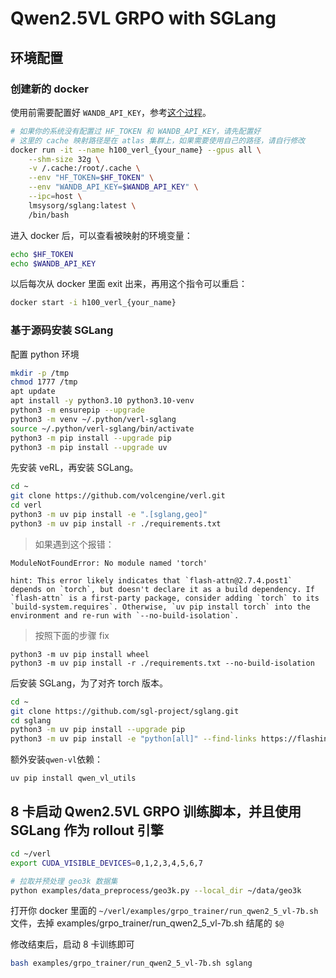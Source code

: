 # Qwen2.5VL GRPO with SGLang

## 环境配置

### 创建新的 docker

使用前需要配置好 `WANDB_API_KEY`，参考[这个过程](https://community.wandb.ai/t/where-can-i-find-the-api-token-for-my-project/7914)。

```bash
# 如果你的系统没有配置过 HF_TOKEN 和 WANDB_API_KEY，请先配置好
# 这里的 cache 映射路径是在 atlas 集群上，如果需要使用自己的路径，请自行修改
docker run -it --name h100_verl_{your_name} --gpus all \
    --shm-size 32g \
    -v /.cache:/root/.cache \
    --env "HF_TOKEN=$HF_TOKEN" \
    --env "WANDB_API_KEY=$WANDB_API_KEY" \
    --ipc=host \
    lmsysorg/sglang:latest \
    /bin/bash
```

进入 docker 后，可以查看被映射的环境变量：

```bash
echo $HF_TOKEN
echo $WANDB_API_KEY
```

以后每次从 docker 里面 exit 出来，再用这个指令可以重启：

```bash
docker start -i h100_verl_{your_name}
```

### 基于源码安装 SGLang

配置 python 环境

```bash
mkdir -p /tmp
chmod 1777 /tmp
apt update
apt install -y python3.10 python3.10-venv
python3 -m ensurepip --upgrade
python3 -m venv ~/.python/verl-sglang
source ~/.python/verl-sglang/bin/activate
python3 -m pip install --upgrade pip
python3 -m pip install --upgrade uv
```

先安装 veRL，再安装 SGLang。

```bash
cd ~
git clone https://github.com/volcengine/verl.git
cd verl
python3 -m uv pip install -e ".[sglang,geo]"
python3 -m uv pip install -r ./requirements.txt
```

> 如果遇到这个报错：
```
ModuleNotFoundError: No module named 'torch'

hint: This error likely indicates that `flash-attn@2.7.4.post1` depends on `torch`, but doesn't declare it as a build dependency. If
`flash-attn` is a first-party package, consider adding `torch` to its `build-system.requires`. Otherwise, `uv pip install torch` into the
environment and re-run with `--no-build-isolation`.
```
> 按照下面的步骤 fix
```
python3 -m uv pip install wheel
python3 -m uv pip install -r ./requirements.txt --no-build-isolation
```

后安装 SGLang，为了对齐 torch 版本。

```bash
cd ~
git clone https://github.com/sgl-project/sglang.git
cd sglang
python3 -m uv pip install --upgrade pip
python3 -m uv pip install -e "python[all]" --find-links https://flashinfer.ai/whl/cu124/torch2.6/flashinfer-python
```
额外安装`qwen-vl`依赖：
```
uv pip install qwen_vl_utils
```

## 8 卡启动 Qwen2.5VL GRPO 训练脚本，并且使用 SGLang 作为 rollout 引擎

```bash
cd ~/verl
export CUDA_VISIBLE_DEVICES=0,1,2,3,4,5,6,7

# 拉取并预处理 geo3k 数据集
python examples/data_preprocess/geo3k.py --local_dir ~/data/geo3k
```

打开你 docker 里面的 `~/verl/examples/grpo_trainer/run_qwen2_5_vl-7b.sh` 文件，去掉 examples/grpo_trainer/run_qwen2_5_vl-7b.sh 结尾的 `$@`

修改结束后，启动 8 卡训练即可

```bash
bash examples/grpo_trainer/run_qwen2_5_vl-7b.sh sglang
```
